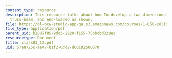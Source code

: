 ```yaml
---
content_type: resource
description: This resource talks about how To develop a two-dimensional model of the
  truss-beam, and end-loaded as shown.
file: https://ol-ocw-studio-app-qa.s3.amazonaws.com/courses/1-050-solid-mechanics-fall-2004/57e8725cae47b1f26dd2d60102500070_class03_13.pdf
file_type: application/pdf
parent_uid: b2807f85-9dc3-2920-f155-75bbcbd328ec
resourcetype: Document
title: class03_13.pdf
uid: 57e8725c-ae47-b1f2-6dd2-d60102500070
---
```

